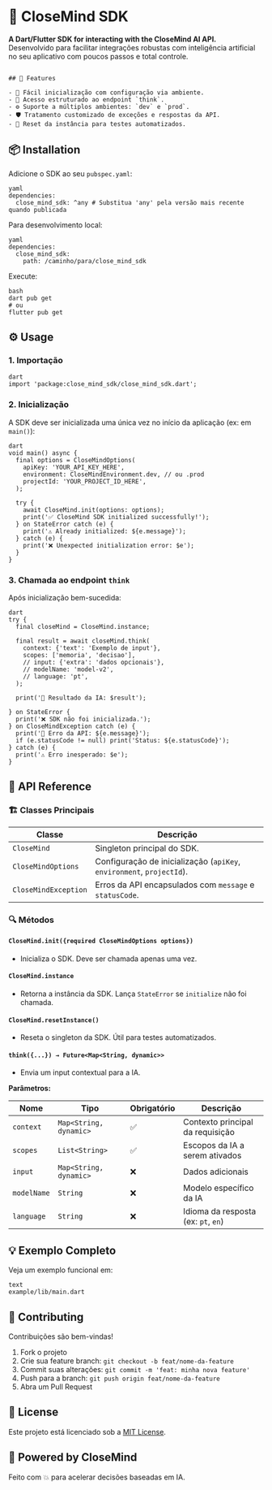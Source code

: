 # 🧠 CloseMind SDK

**A Dart/Flutter SDK for interacting with the CloseMind AI API.**  
Desenvolvido para facilitar integrações robustas com inteligência artificial no seu aplicativo com poucos passos e total controle.

```

## 🚀 Features

- 🔑 Fácil inicialização com configuração via ambiente.
- 🤖 Acesso estruturado ao endpoint `think`.
- ⚙️ Suporte a múltiplos ambientes: `dev` e `prod`.
- 🛡️ Tratamento customizado de exceções e respostas da API.
- 🧪 Reset da instância para testes automatizados.

```

## 📦 Installation

Adicione o SDK ao seu `pubspec.yaml`:

```
yaml
dependencies:
  close_mind_sdk: ^any # Substitua 'any' pela versão mais recente quando publicada
```

Para desenvolvimento local:

```
yaml
dependencies:
  close_mind_sdk:
    path: /caminho/para/close_mind_sdk
```

Execute:

```
bash
dart pub get
# ou
flutter pub get
```


## ⚙️ Usage

### 1. Importação

```
dart
import 'package:close_mind_sdk/close_mind_sdk.dart';
```


### 2. Inicialização

A SDK deve ser inicializada uma única vez no início da aplicação (ex: em `main()`):

```
dart
void main() async {
  final options = CloseMindOptions(
    apiKey: 'YOUR_API_KEY_HERE',
    environment: CloseMindEnvironment.dev, // ou .prod
    projectId: 'YOUR_PROJECT_ID_HERE',
  );

  try {
    await CloseMind.init(options: options);
    print('✅ CloseMind SDK initialized successfully!');
  } on StateError catch (e) {
    print('⚠️ Already initialized: ${e.message}');
  } catch (e) {
    print('❌ Unexpected initialization error: $e');
  }
}
```


### 3. Chamada ao endpoint `think`

Após inicialização bem-sucedida:

```
dart
try {
  final closeMind = CloseMind.instance;

  final result = await closeMind.think(
    context: {'text': 'Exemplo de input'},
    scopes: ['memoria', 'decisao'],
    // input: {'extra': 'dados opcionais'},
    // modelName: 'model-v2',
    // language: 'pt',
  );

  print('🧠 Resultado da IA: $result');

} on StateError {
  print('❌ SDK não foi inicializada.');
} on CloseMindException catch (e) {
  print('🚨 Erro da API: ${e.message}');
  if (e.statusCode != null) print('Status: ${e.statusCode}');
} catch (e) {
  print('⚠️ Erro inesperado: $e');
}
```


## 📘 API Reference

### 🏗️ Classes Principais

| Classe              | Descrição                                                                 |
|---------------------|---------------------------------------------------------------------------|
| `CloseMind`         | Singleton principal do SDK.                                               |
| `CloseMindOptions`  | Configuração de inicialização (`apiKey`, `environment`, `projectId`).     |
| `CloseMindException`| Erros da API encapsulados com `message` e `statusCode`.                   |



### 🔍 Métodos

#### `CloseMind.init({required CloseMindOptions options})`
- Inicializa o SDK. Deve ser chamada apenas uma vez.

#### `CloseMind.instance`
- Retorna a instância da SDK. Lança `StateError` se `initialize` não foi chamada.

#### `CloseMind.resetInstance()`
- Reseta o singleton da SDK. Útil para testes automatizados.

#### `think({...}) → Future<Map<String, dynamic>>`
- Envia um input contextual para a IA.

**Parâmetros:**

| Nome         | Tipo                   | Obrigatório | Descrição                                           |
|--------------|------------------------|-------------|-----------------------------------------------------|
| `context`    | `Map<String, dynamic>` | ✅          | Contexto principal da requisição                    |
| `scopes`     | `List<String>`         | ✅          | Escopos da IA a serem ativados                      |
| `input`      | `Map<String, dynamic>` | ❌          | Dados adicionais                                   |
| `modelName`  | `String`               | ❌          | Modelo específico da IA                             |
| `language`   | `String`               | ❌          | Idioma da resposta (ex: `pt`, `en`)                 |


## 💡 Exemplo Completo

Veja um exemplo funcional em:

```
text
example/lib/main.dart
```


## 🤝 Contributing

Contribuições são bem-vindas!

1. Fork o projeto
2. Crie sua feature branch: `git checkout -b feat/nome-da-feature`
3. Commit suas alterações: `git commit -m 'feat: minha nova feature'`
4. Push para a branch: `git push origin feat/nome-da-feature`
5. Abra um Pull Request


## 📄 License

Este projeto está licenciado sob a [MIT License](LICENSE).


## 🧠 Powered by CloseMind

Feito com 💥 para acelerar decisões baseadas em IA.
